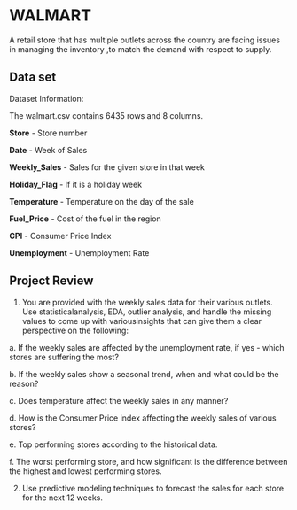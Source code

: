 
# WALMART

A retail store that has multiple outlets across the country are facing issues in managing the inventory ,to match the demand with respect to supply.


## Data set

Dataset Information:

The walmart.csv contains 6435 rows and 8 columns.

**Store** - Store number

**Date** - Week of Sales

**Weekly_Sales** -  Sales for the given store in that week

**Holiday_Flag** -  If it is a holiday week

**Temperature** -  Temperature on the day of the sale

**Fuel_Price** -  Cost of the fuel in the region

**CPI** -  Consumer Price Index

**Unemployment** -  Unemployment Rate
## Project Review
1. You are provided with the weekly sales data for their various outlets. Use statisticalanalysis, EDA, outlier analysis, and handle the missing values to come up with variousinsights that can give them a clear perspective on the following:

a. If the weekly sales are affected by the unemployment rate, if yes - which stores are suffering the most?

b. If the weekly sales show a seasonal trend, when and what could be the reason?

c. Does temperature affect the weekly sales in any manner?

d. How is the Consumer Price index affecting the weekly sales of various stores?

e. Top performing stores according to the historical data.

f. The worst performing store, and how significant is the difference between the highest and lowest performing stores.

2. Use predictive modeling techniques to forecast the sales for each store for the next 12
weeks.
